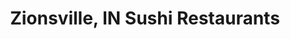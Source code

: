 ---
layout: city
title: Zionsville, IN Sushi Restaurants
permalink: /indiana/zionsville/
stateAbbr: IN
stateName: Indiana
cityName: Zionsville
---